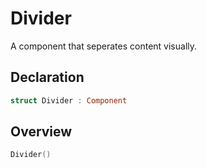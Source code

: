 # Divider

A component that seperates content visually.

## Declaration

```swift
struct Divider : Component
```

## Overview

```swift
Divider()
```
